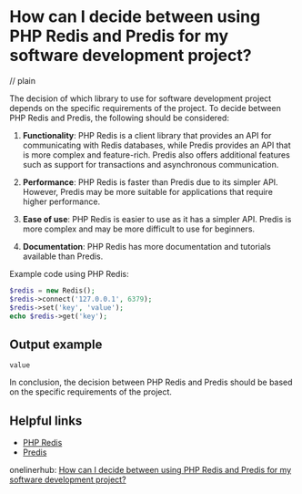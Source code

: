 # How can I decide between using PHP Redis and Predis for my software development project?
// plain

The decision of which library to use for software development project depends on the specific requirements of the project. To decide between PHP Redis and Predis, the following should be considered:

1. **Functionality**: PHP Redis is a client library that provides an API for communicating with Redis databases, while Predis provides an API that is more complex and feature-rich. Predis also offers additional features such as support for transactions and asynchronous communication.

2. **Performance**: PHP Redis is faster than Predis due to its simpler API. However, Predis may be more suitable for applications that require higher performance.

3. **Ease of use**: PHP Redis is easier to use as it has a simpler API. Predis is more complex and may be more difficult to use for beginners.

4. **Documentation**: PHP Redis has more documentation and tutorials available than Predis.

Example code using PHP Redis:
```php
$redis = new Redis();
$redis->connect('127.0.0.1', 6379);
$redis->set('key', 'value');
echo $redis->get('key');
```
## Output example

```
value
```

In conclusion, the decision between PHP Redis and Predis should be based on the specific requirements of the project.

## Helpful links

- [PHP Redis](https://github.com/phpredis/phpredis)
- [Predis](https://github.com/nrk/predis)

onelinerhub: [How can I decide between using PHP Redis and Predis for my software development project?](https://onelinerhub.com/predis/how-can-i-decide-between-using-php-redis-and-predis-for-my-software-development-project)